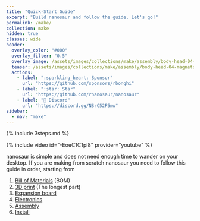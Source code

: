 ```yaml
---
title: "Quick-Start Guide"
excerpt: "Build nanosaur and follow the guide. Let's go!"
permalink: /make/
collection: make
hidden: true
classes: wide
header:
  overlay_color: "#000"
  overlay_filter: "0.5"
  overlay_image: /assets/images/collections/make/assembly/body-head-04-magnets.jpg
  teaser: /assets/images/collections/make/assembly/body-head-04-magnets.jpg
  actions:
    - label: ":sparkling_heart: Sponsor"
      url: "https://github.com/sponsors/rbonghi"
    - label: ":star: Star"
      url: "https://github.com/rnanosaur/nanosaur"
    - label: "🤖 Discord"
      url: "https://discord.gg/NSrC52P5mw"
sidebar:
  - nav: "make"
---
```


{% include 3steps.md %}

{% include video id="-EoeC1C1pi8" provider="youtube" %}

nanosaur is simple and does not need enough time to wander on your desktop.
If you are making from scratch nanosaur you need to follow this guide in order, starting from

1. [Bill of Materials](bill-of-materials) (BOM)
2. [3D print](3d-print) (The longest part)
3. [Expansion board](expansion-board)
4. [Electronics](electronics)
5. [Assembly](assembly)
6. [Install](install)

<!--
If you want save time, or if you don't have a 3D printer you can [:shopping_cart: buy](/buy) some parts or all robot.
-->